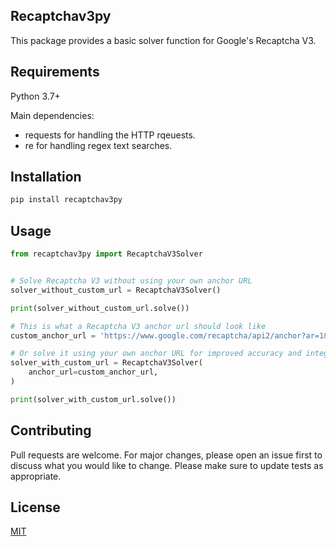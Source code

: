 ## Recaptchav3py

This package provides a basic solver function for 
Google's Recaptcha V3.

## Requirements 

Python 3.7+

Main dependencies:
  <ul>
    <li>requests for handling the HTTP rqeuests.</li>
    <li>re for handling regex text searches.</li>
  </ul>

## Installation

```bash
pip install recaptchav3py
```

## Usage

```python
from recaptchav3py import RecaptchaV3Solver


# Solve Recaptcha V3 without using your own anchor URL
solver_without_custom_url = RecaptchaV3Solver()

print(solver_without_custom_url.solve())

# This is what a Recaptcha V3 anchor url should look like
custom_anchor_url = 'https://www.google.com/recaptcha/api2/anchor?ar=1&k=6Lc31pYUAAAAACSh0pZlRjRiKHqdrExHgdlhrNoh&co=aHR0cHM6Ly93d3cubWludG9zLmNvbTo0NDM.&hl=en&v=vP4jQKq0YJFzU6e21-BGy3GP&size=invisible&badge=bottomleft&cb=gbid8icu4p7u'

# Or solve it using your own anchor URL for improved accuracy and integrity
solver_with_custom_url = RecaptchaV3Solver(
    anchor_url=custom_anchor_url,
)

print(solver_with_custom_url.solve())
```

## Contributing
Pull requests are welcome. For major changes, please open an issue first to discuss what you would like to change.
Please make sure to update tests as appropriate.

## License
[MIT](https://choosealicense.com/licenses/mit/)
